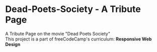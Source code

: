 # Dead-Poets-Society - A Tribute Page
A Tribute Page on the movie "Dead Poets Society"
<br/>
This project is a part of freeCodeCamp's curriculum: <b>Responsive Web Design</b> 

